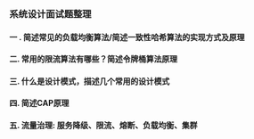 ### 系统设计面试题整理

#### 一 . 简述常见的负载均衡算法/简述一致性哈希算法的实现方式及原理

#### 二. 常用的限流算法有哪些？简述令牌桶算法原理

#### 三. 什么是设计模式，描述几个常用的设计模式

#### 四. 简述CAP原理

#### 五. 流量治理: 服务降级、限流、熔断、负载均衡、集群